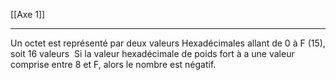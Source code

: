 [[Axe 1]]
****

Un octet est représenté par deux valeurs Hexadécimales allant de 0 à F (15), soit 16 valeurs 
Si la valeur hexadécimale de poids fort à a une valeur comprise entre 8 et F, alors le nombre est négatif.